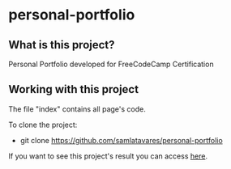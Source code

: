 # personal-portfolio
## What is this project?
Personal Portfolio developed for FreeCodeCamp Certification

## Working with this project
The file "index" contains all page's code.

To clone the project:
- git clone https://github.com/samlatavares/personal-portfolio


If you want to see this project's result you can access <a href="https://samlatavares.github.io/personal-portfolio/" target="_blank">here</a>.
